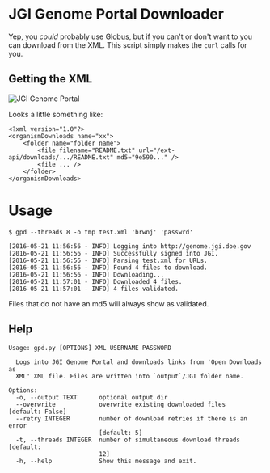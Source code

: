 # JGI Genome Portal Downloader

Yep, you _could_ probably use [Globus](https://www.globus.org/), but if you
can't or don't want to you can download from the XML. This script simply makes
the `curl` calls for you.

## Getting the XML

![JGI Genome Portal](/../master/resources/genome_portal.png?raw=true "JGI Genome Portal")

Looks a little something like:

```
<?xml version="1.0"?>
<organismDownloads name="xx">
    <folder name="folder name">
        <file filename="README.txt" url="/ext-api/downloads/.../README.txt" md5="9e590..." />
        <file ... />
    </folder>
</organismDownloads>
```

# Usage

```
$ gpd --threads 8 -o tmp test.xml 'brwnj' 'passwrd'

[2016-05-21 11:56:56 - INFO] Logging into http://genome.jgi.doe.gov
[2016-05-21 11:56:56 - INFO] Successfully signed into JGI.
[2016-05-21 11:56:56 - INFO] Parsing test.xml for URLs.
[2016-05-21 11:56:56 - INFO] Found 4 files to download.
[2016-05-21 11:56:56 - INFO] Downloading...
[2016-05-21 11:57:01 - INFO] Downloaded 4 files.
[2016-05-21 11:57:01 - INFO] 4 files validated.
```

Files that do not have an md5 will always show as validated.

## Help

```
Usage: gpd.py [OPTIONS] XML USERNAME PASSWORD

  Logs into JGI Genome Portal and downloads links from 'Open Downloads as
  XML' XML file. Files are written into `output`/JGI folder name.

Options:
  -o, --output TEXT      optional output dir
  --overwrite            overwrite existing downloaded files  [default: False]
  --retry INTEGER        number of download retries if there is an error
                         [default: 5]
  -t, --threads INTEGER  number of simultaneous download threads  [default:
                         12]
  -h, --help             Show this message and exit.
```
